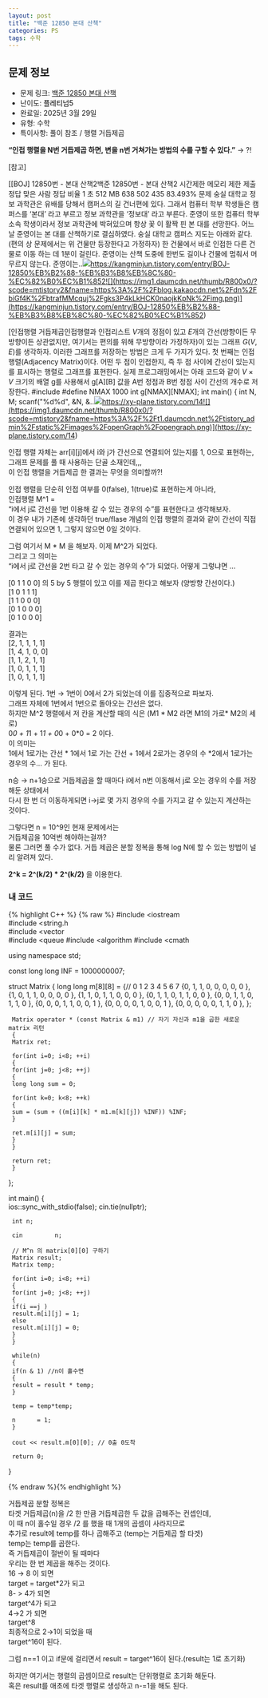 ```yaml
---
layout: post
title: "백준 12850 본대 산책"
categories: PS
tags: 수학
---
```


## 문제 정보
- 문제 링크: [백준 12850 본대 산책](https://www.acmicpc.net/problem/12850)
- 난이도: <span style="color:#000000">플레티넘5</span>
- 완료일: 2025년 3월 29일
- 유형: 수학
- 특이사항: 풀이 참조 / 행렬 거듭제곱

**“인접 행렬을 N번 거듭제곱 하면, 변을 n번 거쳐가는 방법의 수를 구할 수 있다.”** → ?!

[참고]

[[BOJ] 12850번 - 본대 산책2백준 12850번 - 본대 산책2 시간제한 메모리 제한 제출 정답 맞은 사람 정답 비율 1 초 512 MB 638 502 435 83.493% 문제 숭실 대학교 정보 과학관은 유배를 당해서 캠퍼스의 길 건너편에 있다. 그래서 컴퓨터 학부 학생들은 캠퍼스를 ‘본대’ 라고 부르고 정보 과학관을 ‘정보대’ 라고 부른다. 준영이 또한 컴퓨터 학부 소속 학생이라서 정보 과학관에 박혀있으며 항상 꽃 이 활짝 핀 본 대를 선망한다. 어느 날 준영이는 본 대를 산책하기로 결심하였다. 숭실 대학교 캠퍼스 지도는 아래와 같다. (편의 상 문제에서는 위 건물만 등장한다고 가정하자) 한 건물에서 바로 인접한 다른 건물로 이동 하는 데 1분이 걸린다. 준영이는 산책 도중에 한번도 길이나 건물에 멈춰서 머무르지 않는다. 준영이는..![](https://t1.daumcdn.net/tistory_admin/favicon/tistory_favicon_32x32.ico)https://kangminjun.tistory.com/entry/BOJ-12850%EB%B2%88-%EB%B3%B8%EB%8C%80-%EC%82%B0%EC%B1%852![](https://img1.daumcdn.net/thumb/R800x0/?scode=mtistory2&fname=https%3A%2F%2Fblog.kakaocdn.net%2Fdn%2FbiGf4K%2FbtrafMMcquj%2Fgks3P4kLkHCK0naojkKpNk%2Fimg.png)](<https://kangminjun.tistory.com/entry/BOJ-12850%EB%B2%88-%EB%B3%B8%EB%8C%80-%EC%82%B0%EC%B1%852>)

[인접행렬 거듭제곱인접행렬과 인접리스트 $V$개의 정점이 있고 $E$개의 간선(방향이든 무방향이든 상관없지만, 여기서는 편의를 위해 무방향이라 가정하자)이 있는 그래프 $G(V,\, E)$를 생각하자. 이러한 그래프를 저장하는 방법은 크게 두 가지가 있다. 첫 번째는 인접행렬(Adjacency Matrix)이다. 어떤 두 점이 인접한지, 즉 두 점 사이에 간선이 있는지를 표시하는 행렬로 그래프를 표현한다. 실제 프로그래밍에서는 아래 코드와 같이 $V \times V$ 크기의 배열 g를 사용해서 g[A][B] 값을 A번 정점과 B번 정점 사이 간선의 개수로 저장한다. #include #define NMAX 1000 int g[NMAX][NMAX]; int main() { int N, M; scanf("%d%d", &N, &..![](https://t1.daumcdn.net/tistory_admin/favicon/tistory_favicon_32x32.ico)https://xy-plane.tistory.com/14![](https://img1.daumcdn.net/thumb/R800x0/?scode=mtistory2&fname=https%3A%2F%2Ft1.daumcdn.net%2Ftistory_admin%2Fstatic%2Fimages%2FopenGraph%2Fopengraph.png)](<https://xy-plane.tistory.com/14>)

인접 행렬 자체는 arr[i][j]에서 i와 j가 간선으로 연결되어 있는지를 1, 0으로 표현하는,   
그래프 문제를 풀 때 사용하는 단골 소재인데,,,  
이 인접 행렬을 거듭제곱 한 결과는 무엇을 의미할까?!  

인접 행렬을 단순히 인접 여부를 0(false), 1(true)로 표현하는게 아니라,  
인접행렬 M^1 =   
“i에서 j로 간선을 1번 이용해 갈 수 있는 경우의 수”를 표현한다고 생각해보자.  
이 경우 내가 기존에 생각하던 true/flase 개념의 인접 행렬의 결과와 같이 간선이 직접 연결되어 있으면 1, 그렇지 않으면 0일 것이다.  

그럼 여기서 M * M 을 해보자. 이제 M^2가 되었다.  
그리고 그 의미는   
“i에서 j로 간선을 2번 타고 갈 수 있는 경우의 수”가 되었다. 어떻게 그렇냐면 …

[0 1 1 0 0] 의 5 by 5 행렬이 있고 이를 제곱 한다고 해보자 (양방향 간선이다.)  
[1 0 1 1 1]  
[1 1 0 0 0]  
[0 1 0 0 0]  
[0 1 0 0 0]  

결과는   
[2, 1, 1, 1, 1]  
[1, 4, 1, 0, 0]  
[1, 1, 2, 1, 1]  
[1, 0, 1, 1, 1]  
[1, 0, 1, 1, 1]  

이렇게 된다. 1번 → 1번이 0에서 2가 되었는데 이를 집중적으로 파보자.   
그래프 자체에 1번에서 1번으로 돌아오는 간선은 없다.  
하지만 M^2 행렬에서 저 칸을 계산할 때의 식은 (M1 * M2 라면 M1의 가로* M2의 세로)  
0*0 + 1*1 + 1*1 + 0*0 + 0*0 = 2 이다.   
이 의미는   
1에서 1로가는 간선 * 1에서 1로 가는 간선 + 1에서 2로가는 경우의 수 *2에서 1로가는 경우의 수… 가 된다. 

n승 → n+1승으로 거듭제곱을 할 때마다 i에서 n번 이동해서 j로 오는 경우의 수를 저장해둔 상태에서   
다시 한 번 더 이동하게되면 i→j로 몇 가지 경우의 수를 가지고 갈 수 있는지 계산하는 것이다.  

그렇다면 n = 10^9인 현재 문제에서는  
거듭제곱을 10억번 해야하는걸까?   
물론 그러면 풀 수가 없다. 거듭 제곱은 분할 정복을 통해 log N에 할 수 있는 방법이 널리 알려져 있다.  
  
**2^k = 2^(k/2) * 2^(k/2)** 을 이용한다.

### 내 코드

{% highlight C++ %} {% raw %}
#include <iostream	
#include <string.h	
#include <vector	
#include <queue	
#include <algorithm	
#include <cmath	

using namespace std;

const long long INF = 1000000007;

struct Matrix
{
	 long long m[8][8] =
	 {//  0  1  2  3  4  5  6  7
	 {0, 1, 1, 0, 0, 0, 0, 0 },
	 {1, 0, 1, 1, 0, 0, 0, 0 },
	 {1, 1, 0, 1, 1, 0, 0, 0 },
	 {0, 1, 1, 0, 1, 1, 0, 0 },
	 {0, 0, 1, 1, 0, 1, 1, 0 },
	 {0, 0, 0, 1, 1, 0, 0, 1 },
	 {0, 0, 0, 0, 1, 0, 0, 1 },
	 {0, 0, 0, 0, 0, 1, 1, 0 },
	 };

	 Matrix operator * (const Matrix & m1) // 자기 자신과 m1을 곱한 새로운 matrix 리턴
	 {
	 Matrix ret;

	 for(int i=0; i<8; ++i)
	 {
	 for(int j=0; j<8; ++j)
	 {
	 long long sum = 0;

	 for(int k=0; k<8; ++k)
	 {
	 sum = (sum + ((m[i][k] * m1.m[k][j]) %INF)) %INF;
	 }

	 ret.m[i][j] = sum;
	 }
	 }

	 return ret;
	 }

};

int main()
{  
	 ios::sync_with_stdio(false);
	 cin.tie(nullptr);

	 int n;

	 cin 		 n;

	 // M^n 의 matrix[0][0] 구하기
	 Matrix result;
	 Matrix temp;

	 for(int i=0; i<8; ++i)
	 {
	 for(int j=0; j<8; ++j)
	 {
	 if(i ==j )
	 result.m[i][j] = 1;
	 else
	 result.m[i][j] = 0;
	 }
	 }
	 
	 while(n)
	 {
	 if(n & 1) //n이 홀수면
	 {
	 result = result * temp;
	 }

	 temp = temp*temp;

	 n 		= 1;
	 }

	 cout << result.m[0][0]; // 0출 0도착

	 return 0;
}


{% endraw %}{% endhighlight %}

거듭제곱 분할 정복은   
타겟 거듭제곱(n)을 /2 한 만큼 거듭제곱한 두 값을 곱해주는 컨셉인데,  
이 때 n이 홀수일 경우 /2 를 했을 때 1개의 곱셈이 사라지므로   
추가로 result에 temp를 하나 곱해주고 (temp는 거듭제곱 할 타겟)  
temp는 temp를 곱한다.  
즉 거듭제곱이 절반이 될 때마다   
우리는 한 번 제곱을 해주는 것이다.   
16 → 8 이 되면  
target = target*2가 되고   
8- > 4가 되면  
target^4가 되고  
4→2 가 되면  
target^8  
최종적으로 2→1이 되었을 때  
target^16이 된다.  
  
그럼 n==1 이고 if문에 걸리면서 result = target^16이 된다.(result는 1로 초기화)  

하지만 여기서는 행렬의 곱셈이므로 result는 단위행렬로 초기화 해둔다.  
혹은 result를 애초에 타겟 행렬로 생성하고 n-=1을 해도 된다.  

